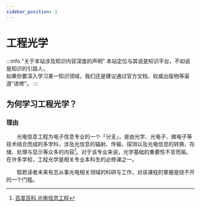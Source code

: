 ```yaml
---
sidebar_position: 3
---
```


# 工程光学

:::info "关于本站涉及知识内容深度的声明"
    本站定位与其说是知识平台，不如说是知识的引路人，  
    如果你要深入学习某一知识领域，我们还是建议通过官方文档、权威出版物等渠道“进修”。
:::

## 为何学习工程光学？

### 理由

&emsp;&emsp;光电信息工程为电子信息专业的一个「分支」，是由光学、光电子、微电子等技术结合而成的多学科，涉及光信息的辐射、传输、探测以及光电信息的转换、存储、处理与显示等众多的内容[^1]。对于该专业来说，光学基础的重要性不言而喻。在许多学校，工程光学是相关专业本科生的必修课之一。

&emsp;&emsp;假若读者未来有志从事光电相关领域的科研与工作，对该课程的掌握是绕不开的一个门槛。

[^1]:[百度百科.光电信息工程](https://baike.baidu.com/item/%E5%85%89%E7%94%B5%E4%BF%A1%E6%81%AF%E5%B7%A5%E7%A8%8B/10485488)
